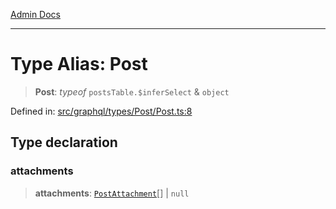 [Admin Docs](/)

***

# Type Alias: Post

> **Post**: *typeof* `postsTable.$inferSelect` & `object`

Defined in: [src/graphql/types/Post/Post.ts:8](https://github.com/PurnenduMIshra129th/talawa-api/blob/121a22b3ddb398bf77a0d89bb0bf3c4462b4730c/src/graphql/types/Post/Post.ts#L8)

## Type declaration

### attachments

> **attachments**: [`PostAttachment`](../../../PostAttachment/PostAttachment/type-aliases/PostAttachment.md)[] \| `null`
